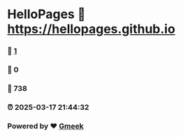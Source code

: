 # HelloPages :link: https://hellopages.github.io 
### :page_facing_up: [1](https://hellopages.github.io/tag.html) 
### :speech_balloon: 0 
### :hibiscus: 738 
### :alarm_clock: 2025-03-17 21:44:32 
### Powered by :heart: [Gmeek](https://github.com/Meekdai/Gmeek)
